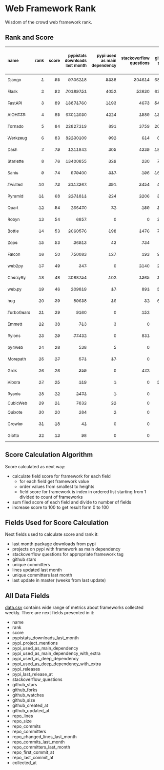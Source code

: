 # Web Framework Rank
Wisdom of the crowd web framework rank.

## Rank and Score
<sub>name</sub> | <sub>rank</sub> | <sub>score</sub> | <sub>pypistats downloads last month</sub> | <sub>pypi used as main dependency</sub> | <sub>stackoverflow questions</sub> | <sub>github stars</sub> | <sub>repo unique committers</sub> | <sub>repo changed lines last month</sub> | <sub>repo unique committers last month</sub> | <sub>repo last commit</sub>
:--- | ---: | ---: | ---: | ---: | ---: | ---: | ---: | ---: | ---: | ---:
[<sub>Django</sub>](https://github.com/django/django "first commit: 2005-07-13") | [<sub>1</sub>](# "  +0 last week") | [<sub>95</sub>](# "  -2 last week") | [<sub>9706218</sub>](# "  #7 in pypistats downloads last month +3.13% last week") | [<sub>5338</sub>](# "  #1 in pypi used as main dependency +0.41% last week") | [<sub>304614</sub>](# "  #1 in stackoverflow questions +0.07% last week") | [<sub>68970</sub>](# "  #1 in github stars +0.18% last week") | [<sub>2852</sub>](# "  #1 in repo unique committers +0.18% last week") | [<sub>9181</sub>](# "▼ #3 in repo changed lines last month +4.89% last week") | [<sub>46</sub>](# "  #1 in repo unique committers last month -6.12% last week") | [<sub>2023-02-24</sub>](# "▼ #2 in repo last commit 1 week ago")
[<sub>Flask</sub>](https://github.com/pallets/flask "first commit: 2010-04-06; uses: Werkzeug") | [<sub>2</sub>](# "  +0 last week") | [<sub>92</sub>](# "  +0 last week") | [<sub>70189751</sub>](# "  #2 in pypistats downloads last month +0.55% last week") | [<sub>4052</sub>](# "  #3 in pypi used as main dependency +0.37% last week") | [<sub>52630</sub>](# "  #2 in stackoverflow questions -0.1% last week") | [<sub>62023</sub>](# "  #2 in github stars +0.14% last week") | [<sub>823</sub>](# "  #2 in repo unique committers +0.12% last week") | [<sub>5347</sub>](# "▼ #4 in repo changed lines last month +56.67% last week") | [<sub>6</sub>](# "  #6 in repo unique committers last month +0.0% last week") | [<sub>2023-02-23</sub>](# "▲ #2 in repo last commit 1 week ago")
[<sub>FastAPI</sub>](https://github.com/tiangolo/fastapi "first commit: 2018-12-05; uses: Starlette") | [<sub>3</sub>](# "  +0 last week") | [<sub>89</sub>](# "  +0 last week") | [<sub>13871760</sub>](# "  #5 in pypistats downloads last month +9.02% last week") | [<sub>1193</sub>](# "  #4 in pypi used as main dependency +1.27% last week") | [<sub>4673</sub>](# "  #3 in stackoverflow questions +0.93% last week") | [<sub>54900</sub>](# "  #3 in github stars +0.46% last week") | [<sub>431</sub>](# "  #6 in repo unique committers +0.0% last week") | [<sub>2160</sub>](# "▼ #7 in repo changed lines last month -5.64% last week") | [<sub>13</sub>](# "  #2 in repo unique committers last month +0.0% last week") | [<sub>2023-02-21</sub>](# "▲ #2 in repo last commit 1 week ago")
[<sub>AIOHTTP</sub>](https://github.com/aio-libs/aiohttp "first commit: 2013-10-01") | [<sub>4</sub>](# "▲ +1 last week") | [<sub>85</sub>](# "▲ +1 last week") | [<sub>67012030</sub>](# "  #3 in pypistats downloads last month +3.07% last week") | [<sub>4224</sub>](# "  #2 in pypi used as main dependency +0.62% last week") | [<sub>1589</sub>](# "  #9 in stackoverflow questions +0.13% last week") | [<sub>13297</sub>](# "  #7 in github stars +0.19% last week") | [<sub>692</sub>](# "  #3 in repo unique committers +0.0% last week") | [<sub>616</sub>](# "  #11 in repo changed lines last month +1.65% last week") | [<sub>7</sub>](# "  #5 in repo unique committers last month +0.0% last week") | [<sub>2023-02-21</sub>](# "▲ #2 in repo last commit 1 week ago")
[<sub>Tornado</sub>](https://github.com/tornadoweb/tornado "first commit: 2009-09-09") | [<sub>5</sub>](# "▼ -1 last week") | [<sub>84</sub>](# "▼ -1 last week") | [<sub>22827319</sub>](# "  #4 in pypistats downloads last month +2.0% last week") | [<sub>891</sub>](# "  #6 in pypi used as main dependency +0.68% last week") | [<sub>3759</sub>](# "  #5 in stackoverflow questions +0.0% last week") | [<sub>20992</sub>](# "  #4 in github stars +0.07% last week") | [<sub>448</sub>](# "  #5 in repo unique committers +0.0% last week") | [<sub>1655</sub>](# "▼ #8 in repo changed lines last month -41.15% last week") | [<sub>3</sub>](# "  #10 in repo unique committers last month +0.0% last week") | [<sub>2023-02-21</sub>](# "▲ #2 in repo last commit 1 week ago")
[<sub>Werkzeug</sub>](https://github.com/pallets/werkzeug "first commit: 2007-05-04; used by: Flask and Quart") | [<sub>6</sub>](# "  +0 last week") | [<sub>83</sub>](# "  +1 last week") | [<sub>82230109</sub>](# "  #1 in pypistats downloads last month -0.09% last week") | [<sub>992</sub>](# "  #5 in pypi used as main dependency +0.2% last week") | [<sub>614</sub>](# "  #15 in stackoverflow questions -0.32% last week") | [<sub>6293</sub>](# "  #12 in github stars +0.16% last week") | [<sub>478</sub>](# "  #4 in repo unique committers +0.21% last week") | [<sub>10236</sub>](# "▼ #2 in repo changed lines last month -3.73% last week") | [<sub>6</sub>](# "▲ #6 in repo unique committers last month +20.0% last week") | [<sub>2023-02-22</sub>](# "▲ #2 in repo last commit 1 week ago")
[<sub>Dash</sub>](https://github.com/plotly/dash "first commit: 2015-04-10") | [<sub>7</sub>](# "▲ +2 last week") | [<sub>79</sub>](# "▲ +5 last week") | [<sub>1211842</sub>](# "  #12 in pypistats downloads last month +2.73% last week") | [<sub>305</sub>](# "  #10 in pypi used as main dependency +1.33% last week") | [<sub>4339</sub>](# "  #4 in stackoverflow questions +0.56% last week") | [<sub>18154</sub>](# "  #5 in github stars +0.27% last week") | [<sub>159</sub>](# "  #15 in repo unique committers +0.0% last week") | [<sub>139766</sub>](# "▲ #1 in repo changed lines last month +8155.52% last week") | [<sub>4</sub>](# "▲ #9 in repo unique committers last month +100.0% last week") | [<sub>2023-02-22</sub>](# "▲ #2 in repo last commit 1 week ago")
[<sub>Starlette</sub>](https://github.com/encode/starlette "first commit: 2018-06-25; used by: FastAPI") | [<sub>8</sub>](# "  +0 last week") | [<sub>76</sub>](# "  +1 last week") | [<sub>13400855</sub>](# "  #6 in pypistats downloads last month +6.53% last week") | [<sub>329</sub>](# "  #8 in pypi used as main dependency +1.23% last week") | [<sub>230</sub>](# "  #17 in stackoverflow questions +0.88% last week") | [<sub>7923</sub>](# "▲ #9 in github stars +0.35% last week") | [<sub>236</sub>](# "  #11 in repo unique committers +0.85% last week") | [<sub>1061</sub>](# "  #9 in repo changed lines last month -2.84% last week") | [<sub>12</sub>](# "  #3 in repo unique committers last month +0.0% last week") | [<sub>2023-02-20</sub>](# "▲ #2 in repo last commit 1 week ago")
[<sub>Sanic</sub>](https://github.com/sanic-org/sanic "first commit: 2016-05-26") | [<sub>9</sub>](# "▲ +1 last week") | [<sub>74</sub>](# "▲ +1 last week") | [<sub>979400</sub>](# "  #13 in pypistats downloads last month +3.68% last week") | [<sub>317</sub>](# "  #9 in pypi used as main dependency +0.32% last week") | [<sub>196</sub>](# "  #18 in stackoverflow questions -0.51% last week") | [<sub>16863</sub>](# "  #6 in github stars +0.15% last week") | [<sub>362</sub>](# "  #7 in repo unique committers +0.0% last week") | [<sub>2229</sub>](# "▲ #6 in repo changed lines last month +44.74% last week") | [<sub>5</sub>](# "▼ #8 in repo unique committers last month +0.0% last week") | [<sub>2023-02-21</sub>](# "▲ #2 in repo last commit 1 week ago")
[<sub>Twisted</sub>](https://github.com/twisted/twisted "first commit: 2001-07-09") | [<sub>10</sub>](# "▼ -3 last week") | [<sub>73</sub>](# "▼ -2 last week") | [<sub>3117367</sub>](# "  #8 in pypistats downloads last month +2.66% last week") | [<sub>391</sub>](# "  #7 in pypi used as main dependency +0.0% last week") | [<sub>3454</sub>](# "  #6 in stackoverflow questions +0.03% last week") | [<sub>4958</sub>](# "  #15 in github stars +0.14% last week") | [<sub>294</sub>](# "  #9 in repo unique committers +0.0% last week") | [<sub>617</sub>](# "  #10 in repo changed lines last month -33.58% last week") | [<sub>3</sub>](# "▼ #10 in repo unique committers last month -40.0% last week") | [<sub>2023-02-15</sub>](# "▼ #11 in repo last commit 2 weeks ago")
[<sub>Pyramid</sub>](https://github.com/Pylons/pyramid "first commit: 2008-07-04; used by: CubicWeb") | [<sub>11</sub>](# "  +0 last week") | [<sub>68</sub>](# "  -1 last week") | [<sub>2271811</sub>](# "▲ #9 in pypistats downloads last month +8.35% last week") | [<sub>224</sub>](# "  #11 in pypi used as main dependency +0.45% last week") | [<sub>2206</sub>](# "  #7 in stackoverflow questions -0.23% last week") | [<sub>3754</sub>](# "  #16 in github stars +0.08% last week") | [<sub>362</sub>](# "  #7 in repo unique committers +0.0% last week") | [<sub>31</sub>](# "  #15 in repo changed lines last month +0.0% last week") | [<sub>2</sub>](# "  #12 in repo unique committers last month +0.0% last week") | [<sub>2023-02-16</sub>](# "▼ #11 in repo last commit 2 weeks ago")
[<sub>Quart</sub>](https://github.com/pallets/quart "first commit: 2017-05-14; uses: Werkzeug") | [<sub>12</sub>](# "  +0 last week") | [<sub>54</sub>](# "  -1 last week") | [<sub>266470</sub>](# "  #15 in pypistats downloads last month +0.62% last week") | [<sub>72</sub>](# "  #15 in pypi used as main dependency +0.0% last week") | [<sub>159</sub>](# "  #20 in stackoverflow questions -0.62% last week") | [<sub>1628</sub>](# "  #20 in github stars +0.68% last week") | [<sub>87</sub>](# "  #19 in repo unique committers +0.0% last week") | [<sub>75</sub>](# "▲ #12 in repo changed lines last month +0.0% last week") | [<sub>2</sub>](# "  #12 in repo unique committers last month +0.0% last week") | [<sub>2023-02-12</sub>](# "▼ #11 in repo last commit 2 weeks ago")
[<sub>Robyn</sub>](https://github.com/sansyrox/robyn "first commit: 2021-05-22") | [<sub>13</sub>](# "▲ +2 last week") | [<sub>54</sub>](# "▲ +0 last week") | [<sub>6857</sub>](# "  #22 in pypistats downloads last month -8.74% last week") | [<sub>0</sub>](# "  #26 in pypi used as main dependency +100% last week") | [<sub>0</sub>](# "  #23 in stackoverflow questions +100% last week") | [<sub>2446</sub>](# "  #17 in github stars +2.77% last week") | [<sub>41</sub>](# "▲ #21 in repo unique committers +7.89% last week") | [<sub>3538</sub>](# "▼ #5 in repo changed lines last month +9.54% last week") | [<sub>12</sub>](# "▲ #3 in repo unique committers last month +33.33% last week") | [<sub>2023-02-25</sub>](# "  #1 in repo last commit 1 week ago")
[<sub>Bottle</sub>](https://github.com/bottlepy/bottle "first commit: 2009-06-30") | [<sub>14</sub>](# "  +0 last week") | [<sub>53</sub>](# "  -1 last week") | [<sub>2060576</sub>](# "  #11 in pypistats downloads last month +0.86% last week") | [<sub>198</sub>](# "  #12 in pypi used as main dependency +0.0% last week") | [<sub>1476</sub>](# "  #10 in stackoverflow questions -1.67% last week") | [<sub>7902</sub>](# "▼ #10 in github stars +0.03% last week") | [<sub>231</sub>](# "  #12 in repo unique committers +0.0% last week") | [<sub>0</sub>](# "  #18 in repo changed lines last month +100% last week") | [<sub>0</sub>](# "  #18 in repo unique committers last month +100% last week") | [<sub>2022-09-05</sub>](# "  #23 in repo last commit 25 weeks ago")
[<sub>Zope</sub>](https://github.com/zopefoundation/Zope "first commit: 1996-06-17") | [<sub>15</sub>](# "▼ -2 last week") | [<sub>53</sub>](# "▼ -1 last week") | [<sub>36913</sub>](# "  #19 in pypistats downloads last month -2.44% last week") | [<sub>43</sub>](# "  #16 in pypi used as main dependency +0.0% last week") | [<sub>734</sub>](# "  #14 in stackoverflow questions +0.0% last week") | [<sub>319</sub>](# "  #25 in github stars +0.0% last week") | [<sub>174</sub>](# "  #14 in repo unique committers +0.0% last week") | [<sub>61</sub>](# "▼ #13 in repo changed lines last month -87.55% last week") | [<sub>2</sub>](# "▼ #12 in repo unique committers last month -33.33% last week") | [<sub>2023-02-06</sub>](# "  #14 in repo last commit 3 weeks ago")
[<sub>Falcon</sub>](https://github.com/falconry/falcon "first commit: 2012-12-06; used by: hug") | [<sub>16</sub>](# "  +0 last week") | [<sub>50</sub>](# "  +0 last week") | [<sub>750083</sub>](# "  #14 in pypistats downloads last month +3.94% last week") | [<sub>127</sub>](# "  #13 in pypi used as main dependency +0.0% last week") | [<sub>193</sub>](# "  #19 in stackoverflow questions +0.0% last week") | [<sub>9014</sub>](# "  #8 in github stars -0.07% last week") | [<sub>203</sub>](# "  #13 in repo unique committers +0.0% last week") | [<sub>0</sub>](# "  #18 in repo changed lines last month +100% last week") | [<sub>0</sub>](# "  #18 in repo unique committers last month +100% last week") | [<sub>2023-01-18</sub>](# "  #18 in repo last commit 6 weeks ago")
[<sub>web2py</sub>](https://github.com/web2py/web2py "first commit: 2011-11-23") | [<sub>17</sub>](# "  +0 last week") | [<sub>49</sub>](# "  +0 last week") | [<sub>347</sub>](# "  #28 in pypistats downloads last month -0.57% last week") | [<sub>0</sub>](# "  #26 in pypi used as main dependency +100% last week") | [<sub>2140</sub>](# "  #8 in stackoverflow questions -0.19% last week") | [<sub>2033</sub>](# "  #18 in github stars +0.1% last week") | [<sub>271</sub>](# "  #10 in repo unique committers +0.0% last week") | [<sub>30</sub>](# "  #16 in repo changed lines last month +0.0% last week") | [<sub>2</sub>](# "  #12 in repo unique committers last month +0.0% last week") | [<sub>2023-01-31</sub>](# "  #15 in repo last commit 4 weeks ago")
[<sub>CherryPy</sub>](https://github.com/cherrypy/cherrypy "first commit: 2004-11-20") | [<sub>18</sub>](# "  +0 last week") | [<sub>48</sub>](# "  -1 last week") | [<sub>2088754</sub>](# "▼ #10 in pypistats downloads last month -3.94% last week") | [<sub>102</sub>](# "  #14 in pypi used as main dependency +0.0% last week") | [<sub>1365</sub>](# "  #11 in stackoverflow questions -0.15% last week") | [<sub>1650</sub>](# "  #19 in github stars +0.0% last week") | [<sub>145</sub>](# "  #16 in repo unique committers +0.0% last week") | [<sub>0</sub>](# "  #18 in repo changed lines last month +100% last week") | [<sub>0</sub>](# "  #18 in repo unique committers last month +100% last week") | [<sub>2023-01-09</sub>](# "  #19 in repo last commit 7 weeks ago")
[<sub>web.py</sub>](https://github.com/webpy/webpy "first commit: 1970-01-01") | [<sub>19</sub>](# "  +0 last week") | [<sub>46</sub>](# "  +0 last week") | [<sub>209819</sub>](# "  #16 in pypistats downloads last month +4.34% last week") | [<sub>17</sub>](# "  #18 in pypi used as main dependency +0.0% last week") | [<sub>891</sub>](# "  #12 in stackoverflow questions -0.34% last week") | [<sub>5775</sub>](# "  #13 in github stars +0.03% last week") | [<sub>94</sub>](# "  #18 in repo unique committers +0.0% last week") | [<sub>0</sub>](# "  #18 in repo changed lines last month +100% last week") | [<sub>0</sub>](# "  #18 in repo unique committers last month +100% last week") | [<sub>2023-01-12</sub>](# "  #19 in repo last commit 7 weeks ago")
[<sub>hug</sub>](https://github.com/hugapi/hug "first commit: 2015-07-17; uses: Falcon") | [<sub>20</sub>](# "  +0 last week") | [<sub>39</sub>](# "  +0 last week") | [<sub>89638</sub>](# "  #17 in pypistats downloads last month +22.04% last week") | [<sub>16</sub>](# "  #20 in pypi used as main dependency +0.0% last week") | [<sub>32</sub>](# "  #22 in stackoverflow questions +0.0% last week") | [<sub>6705</sub>](# "  #11 in github stars +0.01% last week") | [<sub>123</sub>](# "  #17 in repo unique committers +0.0% last week") | [<sub>0</sub>](# "  #18 in repo changed lines last month +100% last week") | [<sub>0</sub>](# "  #18 in repo unique committers last month +100% last week") | [<sub>2020-08-10</sub>](# "  #27 in repo last commit 133 weeks ago")
[<sub>TurboGears</sub>](https://github.com/TurboGears/tg2 "first commit: 2007-06-27") | [<sub>21</sub>](# "  +0 last week") | [<sub>39</sub>](# "  +1 last week") | [<sub>9160</sub>](# "▲ #20 in pypistats downloads last month +5.35% last week") | [<sub>0</sub>](# "  #26 in pypi used as main dependency +100% last week") | [<sub>152</sub>](# "  #21 in stackoverflow questions +0.0% last week") | [<sub>779</sub>](# "  #22 in github stars +0.0% last week") | [<sub>36</sub>](# "  #23 in repo unique committers +0.0% last week") | [<sub>6</sub>](# "  #17 in repo changed lines last month +0.0% last week") | [<sub>1</sub>](# "  #16 in repo unique committers last month +0.0% last week") | [<sub>2023-01-29</sub>](# "  #15 in repo last commit 4 weeks ago")
[<sub>Emmett</sub>](https://github.com/emmett-framework/emmett "first commit: 2014-10-22") | [<sub>22</sub>](# "  +0 last week") | [<sub>38</sub>](# "  +0 last week") | [<sub>713</sub>](# "  #24 in pypistats downloads last month +7.7% last week") | [<sub>3</sub>](# "  #22 in pypi used as main dependency +0.0% last week") | [<sub>0</sub>](# "  #23 in stackoverflow questions +100% last week") | [<sub>829</sub>](# "  #21 in github stars +0.61% last week") | [<sub>22</sub>](# "  #27 in repo unique committers +0.0% last week") | [<sub>42</sub>](# "  #14 in repo changed lines last month +0.0% last week") | [<sub>1</sub>](# "  #16 in repo unique committers last month +0.0% last week") | [<sub>2023-01-30</sub>](# "  #15 in repo last commit 4 weeks ago")
[<sub>Pylons</sub>](https://github.com/Pylons/pylons "first commit: 2006-02-18") | [<sub>23</sub>](# "  +0 last week") | [<sub>29</sub>](# "  +0 last week") | [<sub>77432</sub>](# "  #18 in pypistats downloads last month +9.98% last week") | [<sub>0</sub>](# "  #26 in pypi used as main dependency +100% last week") | [<sub>831</sub>](# "  #13 in stackoverflow questions -0.24% last week") | [<sub>225</sub>](# "  #26 in github stars +0.0% last week") | [<sub>36</sub>](# "  #23 in repo unique committers +0.0% last week") | [<sub>0</sub>](# "  #18 in repo changed lines last month +100% last week") | [<sub>0</sub>](# "  #18 in repo unique committers last month +100% last week") | [<sub>2018-01-12</sub>](# "  #30 in repo last commit 268 weeks ago")
[<sub>py4web</sub>](https://github.com/web2py/py4web "first commit: 2019-03-25") | [<sub>24</sub>](# "  +0 last week") | [<sub>28</sub>](# "  +0 last week") | [<sub>538</sub>](# "  #26 in pypistats downloads last month +23.68% last week") | [<sub>5</sub>](# "  #21 in pypi used as main dependency +25.0% last week") | [<sub>0</sub>](# "  #23 in stackoverflow questions +100% last week") | [<sub>191</sub>](# "  #27 in github stars +0.0% last week") | [<sub>64</sub>](# "  #20 in repo unique committers +0.0% last week") | [<sub>0</sub>](# "  #18 in repo changed lines last month +100% last week") | [<sub>0</sub>](# "  #18 in repo unique committers last month +100% last week") | [<sub>2023-01-11</sub>](# "  #19 in repo last commit 7 weeks ago")
[<sub>Morepath</sub>](https://github.com/morepath/morepath "first commit: 2013-07-17") | [<sub>25</sub>](# "  +0 last week") | [<sub>27</sub>](# "  +0 last week") | [<sub>571</sub>](# "  #25 in pypistats downloads last month -10.64% last week") | [<sub>17</sub>](# "  #18 in pypi used as main dependency +0.0% last week") | [<sub>0</sub>](# "  #23 in stackoverflow questions +100% last week") | [<sub>395</sub>](# "  #24 in github stars -0.25% last week") | [<sub>28</sub>](# "  #25 in repo unique committers +0.0% last week") | [<sub>0</sub>](# "  #18 in repo changed lines last month +100% last week") | [<sub>0</sub>](# "  #18 in repo unique committers last month +100% last week") | [<sub>2022-05-29</sub>](# "  #25 in repo last commit 39 weeks ago")
[<sub>Grok</sub>](https://github.com/zopefoundation/grok "first commit: 2006-10-14") | [<sub>26</sub>](# "  +0 last week") | [<sub>26</sub>](# "  -1 last week") | [<sub>359</sub>](# "  #27 in pypistats downloads last month -16.12% last week") | [<sub>0</sub>](# "  #26 in pypi used as main dependency +100% last week") | [<sub>472</sub>](# "  #16 in stackoverflow questions -0.21% last week") | [<sub>22</sub>](# "  #31 in github stars +0.0% last week") | [<sub>41</sub>](# "  #21 in repo unique committers +0.0% last week") | [<sub>0</sub>](# "  #18 in repo changed lines last month +100% last week") | [<sub>0</sub>](# "  #18 in repo unique committers last month +100% last week") | [<sub>2022-12-29</sub>](# "  #22 in repo last commit 9 weeks ago")
[<sub>Vibora</sub>](https://github.com/vibora-io/vibora "first commit: 2018-06-13") | [<sub>27</sub>](# "  +0 last week") | [<sub>25</sub>](# "  +0 last week") | [<sub>119</sub>](# "  #30 in pypistats downloads last month +2.59% last week") | [<sub>1</sub>](# "  #24 in pypi used as main dependency +0.0% last week") | [<sub>0</sub>](# "  #23 in stackoverflow questions +100% last week") | [<sub>5712</sub>](# "  #14 in github stars +0.05% last week") | [<sub>27</sub>](# "  #26 in repo unique committers +0.0% last week") | [<sub>0</sub>](# "  #18 in repo changed lines last month +100% last week") | [<sub>0</sub>](# "  #18 in repo unique committers last month +100% last week") | [<sub>2019-02-11</sub>](# "  #29 in repo last commit 211 weeks ago")
[<sub>Pycnic</sub>](https://github.com/nullism/pycnic "first commit: 2015-11-04") | [<sub>28</sub>](# "  +0 last week") | [<sub>22</sub>](# "  +0 last week") | [<sub>2471</sub>](# "  #23 in pypistats downloads last month -0.04% last week") | [<sub>1</sub>](# "  #24 in pypi used as main dependency +0.0% last week") | [<sub>0</sub>](# "  #23 in stackoverflow questions +100% last week") | [<sub>159</sub>](# "  #28 in github stars +0.0% last week") | [<sub>11</sub>](# "  #28 in repo unique committers +0.0% last week") | [<sub>0</sub>](# "  #18 in repo changed lines last month +100% last week") | [<sub>0</sub>](# "  #18 in repo unique committers last month +100% last week") | [<sub>2022-04-05</sub>](# "  #26 in repo last commit 47 weeks ago")
[<sub>CubicWeb</sub>](https://forge.extranet.logilab.fr/cubicweb/cubicweb "uses: Pyramid") | [<sub>29</sub>](# "  +0 last week") | [<sub>21</sub>](# "  +0 last week") | [<sub>7832</sub>](# "▼ #21 in pypistats downloads last month -19.43% last week") | [<sub>22</sub>](# "  #17 in pypi used as main dependency +0.0% last week") | [<sub>0</sub>](# "  #23 in stackoverflow questions +100% last week") | [<sub>0</sub>](# "  #32 in github stars +100% last week") | [<sub>0</sub>](# "  #32 in repo unique committers +100% last week") | [<sub>0</sub>](# "  #18 in repo changed lines last month +100% last week") | [<sub>0</sub>](# "  #18 in repo unique committers last month +100% last week") | [<sub></sub>](# "  #31 in repo last commit")
[<sub>Quixote</sub>](https://github.com/nascheme/quixote "first commit: 2006-03-16") | [<sub>30</sub>](# "  +0 last week") | [<sub>20</sub>](# "  +0 last week") | [<sub>284</sub>](# "  #29 in pypistats downloads last month -16.96% last week") | [<sub>2</sub>](# "  #23 in pypi used as main dependency +0.0% last week") | [<sub>0</sub>](# "  #23 in stackoverflow questions +100% last week") | [<sub>81</sub>](# "  #29 in github stars +0.0% last week") | [<sub>6</sub>](# "  #29 in repo unique committers +0.0% last week") | [<sub>0</sub>](# "  #18 in repo changed lines last month +100% last week") | [<sub>0</sub>](# "  #18 in repo unique committers last month +100% last week") | [<sub>2022-06-23</sub>](# "  #24 in repo last commit 36 weeks ago")
[<sub>Growler</sub>](https://github.com/pyGrowler/Growler "first commit: 2014-08-17") | [<sub>31</sub>](# "  +0 last week") | [<sub>18</sub>](# "  +0 last week") | [<sub>41</sub>](# "  #32 in pypistats downloads last month +2.5% last week") | [<sub>0</sub>](# "  #26 in pypi used as main dependency +100% last week") | [<sub>0</sub>](# "  #23 in stackoverflow questions +100% last week") | [<sub>686</sub>](# "  #23 in github stars +0.0% last week") | [<sub>6</sub>](# "  #29 in repo unique committers +0.0% last week") | [<sub>0</sub>](# "  #18 in repo changed lines last month +100% last week") | [<sub>0</sub>](# "  #18 in repo unique committers last month +100% last week") | [<sub>2020-03-08</sub>](# "  #28 in repo last commit 155 weeks ago")
[<sub>Giotto</sub>](https://github.com/priestc/giotto "first commit: 2012-02-26") | [<sub>32</sub>](# "  +0 last week") | [<sub>13</sub>](# "  +0 last week") | [<sub>98</sub>](# "  #31 in pypistats downloads last month +12.64% last week") | [<sub>0</sub>](# "  #26 in pypi used as main dependency +100% last week") | [<sub>0</sub>](# "  #23 in stackoverflow questions +100% last week") | [<sub>57</sub>](# "  #30 in github stars +0.0% last week") | [<sub>3</sub>](# "  #31 in repo unique committers +0.0% last week") | [<sub>0</sub>](# "  #18 in repo changed lines last month +100% last week") | [<sub>0</sub>](# "  #18 in repo unique committers last month +100% last week") | [<sub>2013-10-07</sub>](# "  #31 in repo last commit 490 weeks ago")

## Score Calculation Algorithm
Score calculated as next way:
- calculate field score for framework for each field
  - for each field get framework value
  - order values from smallest to heights
  - field score for framework is index in ordered list starting from 1 divided to count of frameworks
- sum filed score of each field and divide to number of fields
- increase score to 100 to get result form 0 to 100

## Fields Used for Score Calculation
Next fields used to calculate score and rank it:
- last month package downloads from pypi
- projects on pypi with framework as main dependency
- stackoverflow questions for appropriate framework tag
- github stars
- unique committers
- lines updated last month
- unique committers last month
- last update in master (weeks from last update)

## All Data Fields
[data.csv](data.csv) contains wide range of metrics about frameworks collected weekly.
There are next fields presented in it: 

- name
- rank
- score
- pypistats_downloads_last_month
- pypi_project_mentions
- pypi_used_as_main_dependency
- pypi_used_as_main_dependency_with_extra
- pypi_used_as_deep_dependency
- pypi_used_as_deep_dependency_with_extra
- pypi_releases
- pypi_last_release_at
- stackoverflow_questions
- github_stars
- github_forks
- github_watches
- github_size
- github_created_at
- github_updated_at
- repo_lines
- repo_size
- repo_commits
- repo_committers
- repo_changed_lines_last_month
- repo_commits_last_month
- repo_committers_last_month
- repo_first_commit_at
- repo_last_commit_at
- collected_at
